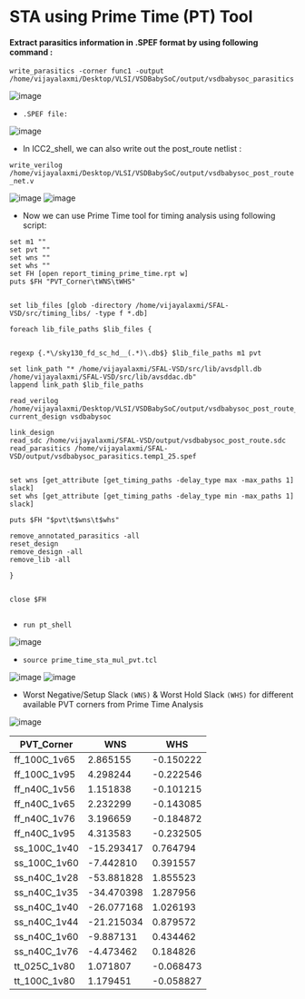 # STA using Prime Time (PT) Tool


#### Extract parasitics information in .SPEF format by using following command :

`write_parasitics -corner func1 -output /home/vijayalaxmi/Desktop/VLSI/VSDBabySoC/output/vsdbabysoc_parasitics`

![image](https://github.com/user-attachments/assets/e8f0fba8-060a-45c0-a903-9c04f247ef35)

* `.SPEF file:`

![image](https://github.com/user-attachments/assets/0d1fd085-ac77-4621-8c61-46ebd66a838e)

* In ICC2_shell, we can also write out the post_route netlist :

`write_verilog /home/vijayalaxmi/Desktop/VLSI/VSDBabySoC/output/vsdbabysoc_post_route_net.v`

![image](https://github.com/user-attachments/assets/b274ed74-9533-4932-ae41-3166da379bcb)
![image](https://github.com/user-attachments/assets/3e24a496-33a6-494d-9200-083989a69bef)


* Now we can use Prime Time tool for timing analysis using following script:

```
set m1 ""
set pvt ""
set wns ""
set whs ""
set FH [open report_timing_prime_time.rpt w]
puts $FH "PVT_Corner\tWNS\tWHS"


set lib_files [glob -directory /home/vijayalaxmi/SFAL-VSD/src/timing_libs/ -type f *.db]

foreach lib_file_paths $lib_files {
	

regexp {.*\/sky130_fd_sc_hd__(.*)\.db$} $lib_file_paths m1 pvt

set link_path "* /home/vijayalaxmi/SFAL-VSD/src/lib/avsdpll.db /home/vijayalaxmi/SFAL-VSD/src/lib/avsddac.db"
lappend link_path $lib_file_paths

read_verilog /home/vijayalaxmi/Desktop/VLSI/VSDBabySoC/output/vsdbabysoc_post_route_net.v
current_design vsdbabysoc

link_design
read_sdc /home/vijayalaxmi/SFAL-VSD/output/vsdbabysoc_post_route.sdc
read_parasitics /home/vijayalaxmi/SFAL-VSD/output/vsdbabysoc_parasitics.temp1_25.spef


set wns [get_attribute [get_timing_paths -delay_type max -max_paths 1] slack]
set whs [get_attribute [get_timing_paths -delay_type min -max_paths 1] slack]

puts $FH "$pvt\t$wns\t$whs"

remove_annotated_parasitics -all
reset_design
remove_design -all
remove_lib -all

}


close $FH


```
* `run pt_shell`

![image](https://github.com/user-attachments/assets/91456ece-7cf8-403c-8923-e4d1e7dff876)

* `source prime_time_sta_mul_pvt.tcl`

![image](https://github.com/user-attachments/assets/ee5fc8c7-c787-4b6a-92de-feca92a78c95)
![image](https://github.com/user-attachments/assets/9f04ebe7-fb4c-4d8e-8955-00e511f89415)

* Worst Negative/Setup Slack `(WNS)` & Worst Hold Slack `(WHS)` for different available PVT corners from Prime Time Analysis

![image](https://github.com/user-attachments/assets/8e9138fc-d5b7-4d71-b744-be039c0faad3)


|   PVT_Corner|WNS	   | WHS  |
| ------------ | ------------ | ------------ |
| ff_100C_1v65	|2.865155	|-0.150222 |
|  ff_100C_1v95	|4.298244	|-0.222546|
|ff_n40C_1v56	|1.151838	|-0.101215|
|ff_n40C_1v65	|2.232299	|-0.143085|
|ff_n40C_1v76	|3.196659	|-0.184872|
|ff_n40C_1v95	|4.313583	|-0.232505|
|ss_100C_1v40	|-15.293417	|0.764794|
|ss_100C_1v60	|-7.442810	|0.391557|
|ss_n40C_1v28	|-53.881828	|1.855523|
|ss_n40C_1v35	|-34.470398	|1.287956|
|ss_n40C_1v40	|-26.077168	|1.026193|
|ss_n40C_1v44	|-21.215034	|0.879572|
|ss_n40C_1v60	|-9.887131	|0.434462|
|ss_n40C_1v76	|-4.473462	|0.184826|
|tt_025C_1v80	|1.071807	|-0.068473|
|tt_100C_1v80	|1.179451	|-0.058827 |



